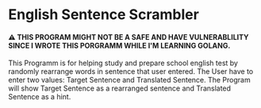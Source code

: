  English Sentence Scrambler
=========================

#### ⚠ THIS PROGRAM MIGHT NOT BE A SAFE AND HAVE VULNERABLILITY SINCE I WROTE THIS PORGRAMM WHILE I'M LEARNING GOLANG.

This Programm is for helping study and prepare school english test by randomly rearrange words in sentence that user entered.
The User have to enter two values: Target Sentence and Translated Sentence. The Program will show Target Sentence as a rearranged sentence and Translated Sentence as a hint.
